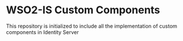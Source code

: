 # WSO2-IS Custom Components
This repository is initialized to include all the implementation of custom components in Identity Server